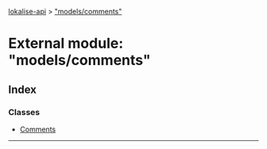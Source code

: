 [lokalise-api](../README.md) > ["models/comments"](../modules/_models_comments_.md)

# External module: "models/comments"

## Index

### Classes

* [Comments](../classes/_models_comments_.comments.md)

---

